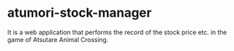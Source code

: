 # atumori-stock-manager
It is a web application that performs the record of the stock price etc. in the game of Atsutare Animal Crossing.
